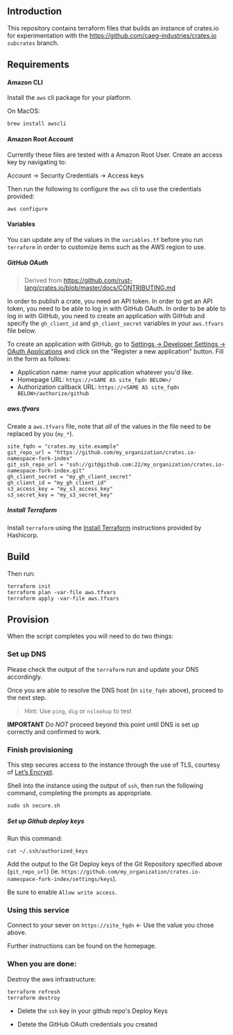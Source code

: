 ## Introduction

This repository contains terraform files that builds an instance of
crates.io for experimentation with the
https://github.com/caeg-industries/crates.io `subcrates` branch.

## Requirements

#### Amazon CLI

Install the `aws` cli package for your platform.

On MacOS:
```shell
brew install awscli
```

#### Amazon Root Account

Currently these files are tested with a Amazon Root User. Create an access key by navigating to:

Account -> Security Credentials -> Access keys

Then run the following to configure the `aws` cli to use the credentials provided:

```shell
aws configure
```

#### Variables

You can update any of the values in the `variables.tf` before you run `terraform` in order to customize items such as the AWS region to use.

##### GitHub OAuth

> Derived from https://github.com/rust-lang/crates.io/blob/master/docs/CONTRIBUTING.md

In order to publish a crate, you need an API token. In order to get an API
token, you need to be able to log in with GitHub OAuth. In order to be able to
log in with GitHub, you need to create an application with GitHub and specify
the `gh_client_id` and `gh_client_secret` variables in your `aws.tfvars` file below.

To create an application with GitHub, go to [Settings -> Developer Settings ->
OAuth Applications](https://github.com/settings/developers) and click on the
"Register a new application" button. Fill in the form as follows:

- Application name: name your application whatever you'd like.
- Homepage URL: `https://<SAME AS site_fqdn BELOW>/`
- Authorization callback URL: `https://<SAME AS site_fqdn BELOW>/authorize/github`

##### aws.tfvars

Create a `aws.tfvars` file, note that _all_ of the values in the file
need to be replaced by you (`my_*`).

```
site_fqdn = "crates.my_site.example"
git_repo_url = "https://github.com/my_organization/crates.io-namespace-fork-index"
git_ssh_repo_url = "ssh://git@github.com:22/my_organization/crates.io-namespace-fork-index.git"
gh_client_secret = "my_gh_client_secret"
gh_client_id = "my_gh_client_id"
s3_access_key = "my_s3_access_key"
s3_secret_key = "my_s3_secret_key"
```

##### Install Terraform

Install `terraform` using the [Install
Terraform](https://learn.hashicorp.com/tutorials/terraform/install-cli?in=terraform/aws-get-started)
instructions provided by Hashicorp.

## Build

Then run:

```shell
terraform init
terraform plan -var-file aws.tfvars
terraform apply -var-file aws.tfvars
```

## Provision

When the script completes you will need to do two things:

### Set up DNS

Please check the output of the `terraform` run and update your DNS accordingly.

Once you are able to resolve the DNS host (in `site_fqdn` above), proceed to the next step.

> Hint: Use `ping`, `dig` or `nslookup` to test


**IMPORTANT** Do _NOT_ proceed beyond this point until DNS is set up
correctly and confirmed to work.

### Finish provisioning

This step secures access to the instance through the use of TLS,
courtesy of [Let’s Encrypt](https://letsencrypt.org).

Shell into the instance using the output of `ssh`, then run the
following command, completing the prompts as appropriate.

```shell
sudo sh secure.sh
```

##### Set up Github deploy keys

Run this command:

```shell
cat ~/.ssh/authorized_keys
```

Add the output to the Git Deploy keys of the Git Repository specified
above (`git_repo_url`)
(ie. `https://github.com/my_organization/crates.io-namespace-fork-index/settings/keys`).

Be sure to enable `Allow write access`.


### Using this service

Connect to your sever on `https://site_fqdn` <- Use the value you chose above.

Further instructions can be found on the homepage.

### When you are done:

Destroy the aws infrastructure:

```shell
terraform refresh
terraform destroy
```

- Delete the `ssh` key in your github repo's Deploy Keys

- Detete the GitHub OAuth credentials you created

